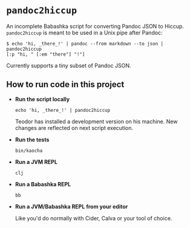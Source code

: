 # `pandoc2hiccup`

An incomplete Babashka script for converting Pandoc JSON to Hiccup.
`pandoc2hiccup` is meant to be used in a Unix pipe after Pandoc:

    $ echo 'hi, _there_!' | pandoc --from markdown --to json | pandoc2hiccup
    [:p "hi, " [:em "there"] "!"]

Currently supports a tiny subset of Pandoc JSON.

## How to run code in this project

- **Run the script locally**

    ```
    echo 'hi, _there_!' | pandoc2hiccup
    ```

    Teodor has installed a development version on his machine.
    New changes are reflected on next script execution.

- **Run the tests**

    ```
    bin/kaocha
    ```

- **Run a JVM REPL**

    ```
    clj
    ```

- **Run a Babashka REPL**

    ```
    bb
    ```

- **Run a JVM/Babashka REPL from your editor**

    Like you'd do normally with Cider, Calva or your tool of choice.
